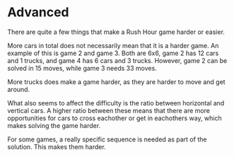 # Advanced

There are quite a few things that make a Rush Hour game harder or easier.

More cars in total does not necessarily mean that it is a harder game. An example of this is game 2 and game 3. Both are 6x6, game 2 has 12  cars and 1 trucks, and game 4 has 6 cars and 3 trucks. However, game 2 can be solved in 15 moves, while game 3 needs 33 moves. 

More trucks does make a game harder, as they are harder to move and get around.

What also seems to affect the difficulty is the ratio between horizontal and vertical cars. A higher ratio between these means that there are more opportunities for cars to cross eachother or get in eachothers way, which makes solving the game harder.

For some games, a really specific sequence is needed as part of the solution. This makes them harder.